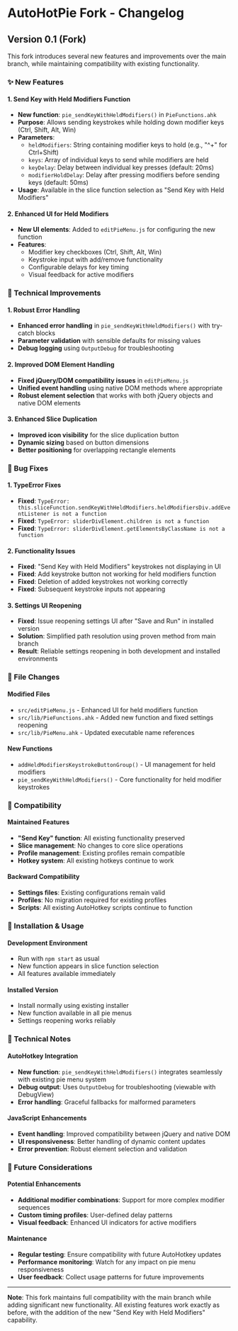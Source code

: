 # AutoHotPie Fork - Changelog

## Version 0.1 (Fork)

This fork introduces several new features and improvements over the main branch, while maintaining compatibility with existing functionality.

### ✨ New Features

#### 1. Send Key with Held Modifiers Function
- **New function**: `pie_sendKeyWithHeldModifiers()` in `PieFunctions.ahk`
- **Purpose**: Allows sending keystrokes while holding down modifier keys (Ctrl, Shift, Alt, Win)
- **Parameters**:
  - `heldModifiers`: String containing modifier keys to hold (e.g., "^+" for Ctrl+Shift)
  - `keys`: Array of individual keys to send while modifiers are held
  - `keyDelay`: Delay between individual key presses (default: 20ms)
  - `modifierHoldDelay`: Delay after pressing modifiers before sending keys (default: 50ms)
- **Usage**: Available in the slice function selection as "Send Key with Held Modifiers"

#### 2. Enhanced UI for Held Modifiers
- **New UI elements**: Added to `editPieMenu.js` for configuring the new function
- **Features**:
  - Modifier key checkboxes (Ctrl, Shift, Alt, Win)
  - Keystroke input with add/remove functionality
  - Configurable delays for key timing
  - Visual feedback for active modifiers

### 🔧 Technical Improvements

#### 1. Robust Error Handling
- **Enhanced error handling** in `pie_sendKeyWithHeldModifiers()` with try-catch blocks
- **Parameter validation** with sensible defaults for missing values
- **Debug logging** using `OutputDebug` for troubleshooting

#### 2. Improved DOM Element Handling
- **Fixed jQuery/DOM compatibility issues** in `editPieMenu.js`
- **Unified event handling** using native DOM methods where appropriate
- **Robust element selection** that works with both jQuery objects and native DOM elements

#### 3. Enhanced Slice Duplication
- **Improved icon visibility** for the slice duplication button
- **Dynamic sizing** based on button dimensions
- **Better positioning** for overlapping rectangle elements

### 🐛 Bug Fixes

#### 1. TypeError Fixes
- **Fixed**: `TypeError: this.sliceFunction.sendKeyWithHeldModifiers.heldModifiersDiv.addEventListener is not a function`
- **Fixed**: `TypeError: sliderDivElement.children is not a function`
- **Fixed**: `TypeError: sliderDivElement.getElementsByClassName is not a function`

#### 2. Functionality Issues
- **Fixed**: "Send Key with Held Modifiers" keystrokes not displaying in UI
- **Fixed**: Add keystroke button not working for held modifiers function
- **Fixed**: Deletion of added keystrokes not working correctly
- **Fixed**: Subsequent keystroke inputs not appearing

#### 3. Settings UI Reopening
- **Fixed**: Issue reopening settings UI after "Save and Run" in installed version
- **Solution**: Simplified path resolution using proven method from main branch
- **Result**: Reliable settings reopening in both development and installed environments

### 📁 File Changes

#### Modified Files
- `src/editPieMenu.js` - Enhanced UI for held modifiers function
- `src/lib/PieFunctions.ahk` - Added new function and fixed settings reopening
- `src/lib/PieMenu.ahk` - Updated executable name references

#### New Functions
- `addHeldModifiersKeystrokeButtonGroup()` - UI management for held modifiers
- `pie_sendKeyWithHeldModifiers()` - Core functionality for held modifier keystrokes

### 🔄 Compatibility

#### Maintained Features
- **"Send Key" function**: All existing functionality preserved
- **Slice management**: No changes to core slice operations
- **Profile management**: Existing profiles remain compatible
- **Hotkey system**: All existing hotkeys continue to work

#### Backward Compatibility
- **Settings files**: Existing configurations remain valid
- **Profiles**: No migration required for existing profiles
- **Scripts**: All existing AutoHotkey scripts continue to function

### 🚀 Installation & Usage

#### Development Environment
- Run with `npm start` as usual
- New function appears in slice function selection
- All features available immediately

#### Installed Version
- Install normally using existing installer
- New function available in all pie menus
- Settings reopening works reliably

### 📝 Technical Notes

#### AutoHotkey Integration
- **New function**: `pie_sendKeyWithHeldModifiers()` integrates seamlessly with existing pie menu system
- **Debug output**: Uses `OutputDebug` for troubleshooting (viewable with DebugView)
- **Error handling**: Graceful fallbacks for malformed parameters

#### JavaScript Enhancements
- **Event handling**: Improved compatibility between jQuery and native DOM
- **UI responsiveness**: Better handling of dynamic content updates
- **Error prevention**: Robust element selection and validation

### 🔮 Future Considerations

#### Potential Enhancements
- **Additional modifier combinations**: Support for more complex modifier sequences
- **Custom timing profiles**: User-defined delay patterns
- **Visual feedback**: Enhanced UI indicators for active modifiers

#### Maintenance
- **Regular testing**: Ensure compatibility with future AutoHotkey updates
- **Performance monitoring**: Watch for any impact on pie menu responsiveness
- **User feedback**: Collect usage patterns for future improvements

---

**Note**: This fork maintains full compatibility with the main branch while adding significant new functionality. All existing features work exactly as before, with the addition of the new "Send Key with Held Modifiers" capability.
